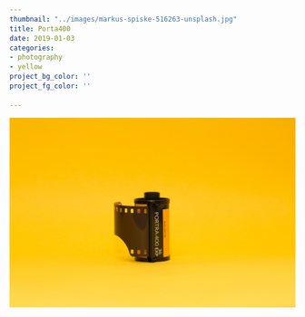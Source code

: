 ```yaml
---
thumbnail: "../images/markus-spiske-516263-unsplash.jpg"
title: Porta400
date: 2019-01-03
categories:
- photography
- yellow
project_bg_color: ''
project_fg_color: ''

---
```

![Project Text](../images/markus-spiske-516263-unsplash.jpg)

